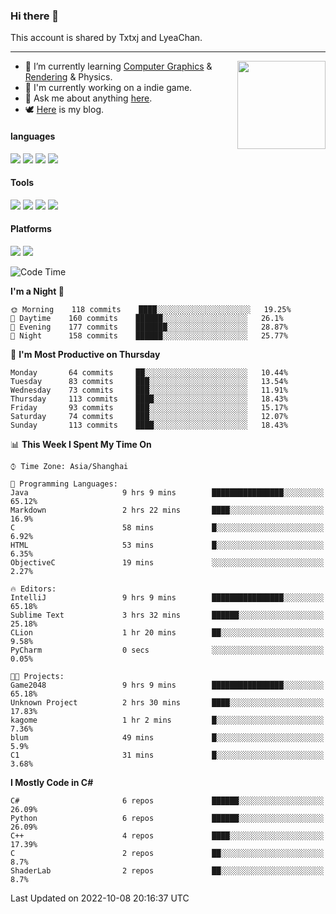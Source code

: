 ### Hi there 👋

This account is shared by Txtxj and LyeaChan.

---

<img align="right" height="141" src="https://github-readme-stats.vercel.app/api?username=txtxj&theme=tokyonight&show_icons=true&count_private=true">

- 🌱 I’m currently learning [Computer Graphics](https://github.com/txtxj/GAMES101) & [Rendering](https://github.com/txtxj/GAMES202) & Physics.
- 🐶 I'm currently working on a indie game.
- 💬 Ask me about anything [here](https://github.com/txtxj/txtxj/issues).
- 🕊️ [Here](https://txtxj.top) is my blog.

#### languages

![](https://img.shields.io/badge/C++-00599C?logo=cplusplus&logoColor=fff)
![](https://img.shields.io/badge/Python-3e74a2?logo=python&logoColor=fff)
![](https://img.shields.io/badge/C%23-239120?logo=csharp&logoColor=fff)
![](https://img.shields.io/badge/C-A8B9CC?logo=c&logoColor=555)


#### Tools

![](https://img.shields.io/badge/JetBrains-000000?logo=jetbrains&logoColor=fff)
![](https://img.shields.io/badge/Unity-FFFFFF?logo=unity&logoColor=000)
![](https://img.shields.io/badge/SublimeText_3-FF9800?logo=sublimetext&logoColor=fff)
![](https://img.shields.io/badge/Blender-F5792A?logo=blender&logoColor=fff)


#### Platforms

![](https://img.shields.io/badge/Windows_10-0078D6?logo=windows&logoColor=fff)
![](https://img.shields.io/badge/Ubuntu_20.04-E95420?logo=ubuntu&logoColor=fff)


<!--START_SECTION:waka-->
![Code Time](http://img.shields.io/badge/Code%20Time-372%20hrs%208%20mins-blue)

**I'm a Night 🦉** 

```text
🌞 Morning    118 commits    ████░░░░░░░░░░░░░░░░░░░░░   19.25% 
🌆 Daytime    160 commits    ██████░░░░░░░░░░░░░░░░░░░   26.1% 
🌃 Evening    177 commits    ███████░░░░░░░░░░░░░░░░░░   28.87% 
🌙 Night      158 commits    ██████░░░░░░░░░░░░░░░░░░░   25.77%

```
📅 **I'm Most Productive on Thursday** 

```text
Monday       64 commits     ██░░░░░░░░░░░░░░░░░░░░░░░   10.44% 
Tuesday      83 commits     ███░░░░░░░░░░░░░░░░░░░░░░   13.54% 
Wednesday    73 commits     ███░░░░░░░░░░░░░░░░░░░░░░   11.91% 
Thursday     113 commits    ████░░░░░░░░░░░░░░░░░░░░░   18.43% 
Friday       93 commits     ███░░░░░░░░░░░░░░░░░░░░░░   15.17% 
Saturday     74 commits     ███░░░░░░░░░░░░░░░░░░░░░░   12.07% 
Sunday       113 commits    ████░░░░░░░░░░░░░░░░░░░░░   18.43%

```


📊 **This Week I Spent My Time On** 

```text
⌚︎ Time Zone: Asia/Shanghai

💬 Programming Languages: 
Java                     9 hrs 9 mins        ████████████████░░░░░░░░░   65.12% 
Markdown                 2 hrs 22 mins       ████░░░░░░░░░░░░░░░░░░░░░   16.9% 
C                        58 mins             █░░░░░░░░░░░░░░░░░░░░░░░░   6.92% 
HTML                     53 mins             █░░░░░░░░░░░░░░░░░░░░░░░░   6.35% 
ObjectiveC               19 mins             ░░░░░░░░░░░░░░░░░░░░░░░░░   2.27%

🔥 Editors: 
IntelliJ                 9 hrs 9 mins        ████████████████░░░░░░░░░   65.18% 
Sublime Text             3 hrs 32 mins       ██████░░░░░░░░░░░░░░░░░░░   25.18% 
CLion                    1 hr 20 mins        ██░░░░░░░░░░░░░░░░░░░░░░░   9.58% 
PyCharm                  0 secs              ░░░░░░░░░░░░░░░░░░░░░░░░░   0.05%

🐱‍💻 Projects: 
Game2048                 9 hrs 9 mins        ████████████████░░░░░░░░░   65.18% 
Unknown Project          2 hrs 30 mins       ████░░░░░░░░░░░░░░░░░░░░░   17.83% 
kagome                   1 hr 2 mins         █░░░░░░░░░░░░░░░░░░░░░░░░   7.36% 
blum                     49 mins             █░░░░░░░░░░░░░░░░░░░░░░░░   5.9% 
C1                       31 mins             █░░░░░░░░░░░░░░░░░░░░░░░░   3.68%

```

**I Mostly Code in C#** 

```text
C#                       6 repos             ██████░░░░░░░░░░░░░░░░░░░   26.09% 
Python                   6 repos             ██████░░░░░░░░░░░░░░░░░░░   26.09% 
C++                      4 repos             ████░░░░░░░░░░░░░░░░░░░░░   17.39% 
C                        2 repos             ██░░░░░░░░░░░░░░░░░░░░░░░   8.7% 
ShaderLab                2 repos             ██░░░░░░░░░░░░░░░░░░░░░░░   8.7%

```



 Last Updated on 2022-10-08 20:16:37 UTC
<!--END_SECTION:waka-->
